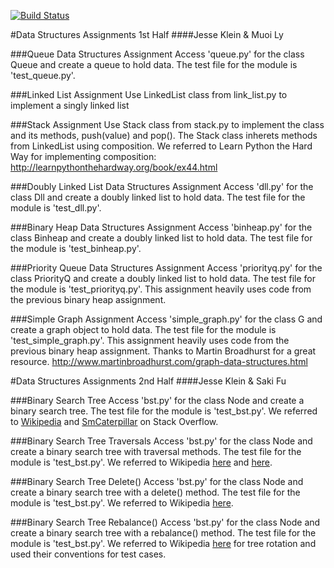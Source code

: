 [![Build Status](https://travis-ci.org/jesseklein406/data-structures.svg?branch=bst2)](https://travis-ci.org/jesseklein406/data-structures)

#Data Structures Assignments 1st Half
####Jesse Klein & Muoi Ly


###Queue Data Structures Assignment
Access 'queue.py' for the class Queue and create a queue to hold data.
The test file for the module is 'test_queue.py'.


###Linked List Assignment
Use LinkedList class from link_list.py to implement a singly linked list


###Stack Assignment
Use Stack class from stack.py to implement the class and its methods, push(value) and pop(). The Stack class inherets methods from LinkedList using composition. We referred to Learn Python the Hard Way for implementing composition: http://learnpythonthehardway.org/book/ex44.html


###Doubly Linked List Data Structures Assignment
Access 'dll.py' for the class Dll and create a doubly linked list to hold data.
The test file for the module is 'test_dll.py'.


###Binary Heap Data Structures Assignment
Access 'binheap.py' for the class Binheap and create a doubly linked list to hold data.
The test file for the module is 'test_binheap.py'.


###Priority Queue Data Structures Assignment
Access 'priorityq.py' for the class PriorityQ and create a doubly linked list to hold data.
The test file for the module is 'test_priorityq.py'. This assignment heavily uses code from
the previous binary heap assignment.


###Simple Graph Assignment
Access 'simple_graph.py' for the class G and create a graph object to hold data.
The test file for the module is 'test_simple_graph.py'. This assignment heavily uses code from
the previous binary heap assignment. Thanks to Martin Broadhurst for a great resource. http://www.martinbroadhurst.com/graph-data-structures.html


#Data Structures Assignments 2nd Half
####Jesse Klein & Saki Fu


###Binary Search Tree
Access 'bst.py' for the class Node and create a binary search tree. The test
file for the module is 'test_bst.py'. We referred to [Wikipedia](https://en.wikipedia.org/wiki/Binary_search_tree) and [SmCaterpillar](http://stackoverflow.com/questions/29379213/depth-of-a-binary-search-tree-in-python) on Stack Overflow.


###Binary Search Tree Traversals
Access 'bst.py' for the class Node and create a binary search tree with traversal methods. The test file for the module is 'test_bst.py'. We referred to Wikipedia [here](https://en.wikipedia.org/wiki/Binary_search_tree) and [here](https://en.wikipedia.org/wiki/Tree_traversal).


###Binary Search Tree Delete()
Access 'bst.py' for the class Node and create a binary search tree with a delete() method. The test file for the module is 'test_bst.py'. We referred to Wikipedia [here](https://en.wikipedia.org/wiki/Binary_search_tree).


###Binary Search Tree Rebalance()
Access 'bst.py' for the class Node and create a binary search tree with a rebalance() method. The test file for the module is 'test_bst.py'. We referred to Wikipedia [here](https://en.wikipedia.org/wiki/Tree_rotation) for tree rotation and used their conventions for test cases.